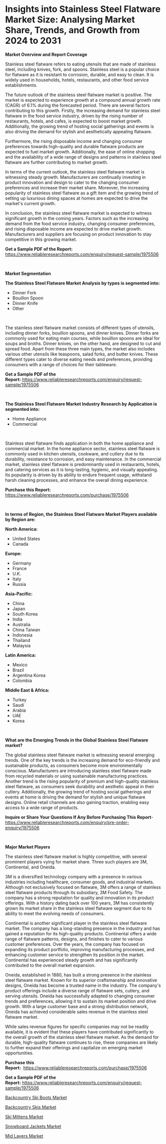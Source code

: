 <p><h1>Insights into Stainless Steel Flatware Market Size: Analysing Market Share, Trends, and Growth from 2024 to 2031</h1></p><p><strong>Market Overview and Report Coverage</strong></p>
<p><p>Stainless steel flatware refers to eating utensils that are made of stainless steel, including knives, fork, and spoons. Stainless steel is a popular choice for flatware as it is resistant to corrosion, durable, and easy to clean. It is widely used in households, hotels, restaurants, and other food service establishments.</p><p>The future outlook of the stainless steel flatware market is positive. The market is expected to experience growth at a compound annual growth rate (CAGR) of 6.1% during the forecasted period. There are several factors contributing to this growth. Firstly, the increasing demand for stainless steel flatware in the food service industry, driven by the rising number of restaurants, hotels, and cafes, is expected to boost market growth. Additionally, the growing trend of hosting social gatherings and events is also driving the demand for stylish and aesthetically appealing flatware.</p><p>Furthermore, the rising disposable income and changing consumer preferences towards high-quality and durable flatware products are expected to fuel market growth. Additionally, the ease of online shopping and the availability of a wide range of designs and patterns in stainless steel flatware are further contributing to market growth.</p><p>In terms of the current outlook, the stainless steel flatware market is witnessing steady growth. Manufacturers are continually investing in product innovation and design to cater to the changing consumer preferences and increase their market share. Moreover, the increasing popularity of stainless steel flatware as a gift item and the growing trend of setting up luxurious dining spaces at homes are expected to drive the market's current growth.</p><p>In conclusion, the stainless steel flatware market is expected to witness significant growth in the coming years. Factors such as the increasing demand from the food service industry, changing consumer preferences, and rising disposable income are expected to drive market growth. Manufacturers and suppliers are focusing on product innovation to stay competitive in this growing market.</p></p>
<p><strong>Get a Sample PDF of the Report:</strong> <a href="https://www.reliableresearchreports.com/enquiry/request-sample/1975506">https://www.reliableresearchreports.com/enquiry/request-sample/1975506</a></p>
<p>&nbsp;</p>
<p><strong>Market Segmentation</strong></p>
<p><strong>The Stainless Steel Flatware Market Analysis by types is segmented into:</strong></p>
<p><ul><li>Dinner Fork</li><li>Bouillon Spoon</li><li>Dinner Knife</li><li>Other</li></ul></p>
<p>&nbsp;</p>
<p><p>The stainless steel flatware market consists of different types of utensils, including dinner forks, bouillon spoons, and dinner knives. Dinner forks are commonly used for eating main courses, while bouillon spoons are ideal for soups and broths. Dinner knives, on the other hand, are designed to cut and spread food. Apart from these three main types, the market also includes various other utensils like teaspoons, salad forks, and butter knives. These different types cater to diverse eating needs and preferences, providing consumers with a range of choices for their tableware.</p></p>
<p><strong>Get a Sample PDF of the Report:</strong>&nbsp;<a href="https://www.reliableresearchreports.com/enquiry/request-sample/1975506">https://www.reliableresearchreports.com/enquiry/request-sample/1975506</a></p>
<p>&nbsp;</p>
<p><strong>The Stainless Steel Flatware Market Industry Research by Application is segmented into:</strong></p>
<p><ul><li>Home Appliance</li><li>Commercial</li></ul></p>
<p>&nbsp;</p>
<p><p>Stainless steel flatware finds application in both the home appliance and commercial market. In the home appliance sector, stainless steel flatware is commonly used in kitchen utensils, cookware, and cutlery due to its durability, resistance to corrosion, and easy maintenance. In the commercial market, stainless steel flatware is predominantly used in restaurants, hotels, and catering services as it is long-lasting, hygienic, and visually appealing. Its popularity is driven by its ability to endure frequent usage, withstand harsh cleaning processes, and enhance the overall dining experience.</p></p>
<p><strong>Purchase this Report:</strong>&nbsp; <a href="https://www.reliableresearchreports.com/purchase/1975506">https://www.reliableresearchreports.com/purchase/1975506</a></p>
<p>&nbsp;</p>
<p><strong>In terms of Region, the Stainless Steel Flatware Market Players available by Region are:</strong></p>
<p>
    <p> <strong> North America: </strong>
        <ul>
            <li>United States</li>
            <li>Canada</li>
        </ul>
        </p> 
    <p> <strong> Europe: </strong>
        <ul>
            <li>Germany</li>
            <li>France</li>
            <li>U.K.</li>
            <li>Italy</li>
            <li>Russia</li>
        </ul>
        </p> 
    <p> <strong> Asia-Pacific: </strong>
        <ul>
            <li>China</li>
            <li>Japan</li>
            <li>South Korea</li>
            <li>India</li>
            <li>Australia</li>
            <li>China Taiwan</li>
            <li>Indonesia</li>
            <li>Thailand</li>
            <li>Malaysia</li>
        </ul>
        </p> 
    <p> <strong> Latin America: </strong>
        <ul>
            <li>Mexico</li>
            <li>Brazil</li>
            <li>Argentina Korea</li>
            <li>Colombia</li>
        </ul>
        </p> 
    <p> <strong> Middle East & Africa: </strong>
        <ul>
            <li>Turkey</li>
            <li>Saudi</li>
            <li>Arabia</li>
            <li>UAE</li>
            <li>Korea</li>
        </ul>
    </p>
    </p>
<p>&nbsp;</p>
<p><strong>What are the Emerging Trends in the Global Stainless Steel Flatware market?</strong></p>
<p><p>The global stainless steel flatware market is witnessing several emerging trends. One of the key trends is the increasing demand for eco-friendly and sustainable products, as consumers become more environmentally conscious. Manufacturers are introducing stainless steel flatware made from recycled materials or using sustainable manufacturing practices. Another trend is the rising popularity of premium and high-quality stainless steel flatware, as consumers seek durability and aesthetic appeal in their cutlery. Additionally, the growing trend of hosting social gatherings and events at home is driving the demand for stylish and unique flatware designs. Online retail channels are also gaining traction, enabling easy access to a wide range of products.</p></p>
<p><strong>Inquire or Share Your Questions If Any Before Purchasing This Report</strong>- <a href="https://www.reliableresearchreports.com/enquiry/pre-order-enquiry/1975506">https://www.reliableresearchreports.com/enquiry/pre-order-enquiry/1975506</a></p>
<p>&nbsp;</p>
<p><strong>Major Market Players</strong></p>
<p><p>The stainless steel flatware market is highly competitive, with several prominent players vying for market share. Three such players are 3M, Continental, and Oneida.</p><p>3M is a diversified technology company with a presence in various industries including healthcare, consumer goods, and industrial markets. Although not exclusively focused on flatware, 3M offers a range of stainless steel flatware products through its subsidiary, 3M Food Safety. The company has a strong reputation for quality and innovation in its product offerings. With a history dating back over 100 years, 3M has consistently grown its market share in the stainless steel flatware segment due to its ability to meet the evolving needs of consumers.</p><p>Continental is another significant player in the stainless steel flatware market. The company has a long-standing presence in the industry and has gained a reputation for its high-quality products. Continental offers a wide range of flatware patterns, designs, and finishes to cater to various customer preferences. Over the years, the company has focused on expanding its product portfolio, improving manufacturing processes, and enhancing customer service to strengthen its position in the market. Continental has experienced steady growth and has significantly contributed to the overall market expansion.</p><p>Oneida, established in 1880, has built a strong presence in the stainless steel flatware market. Known for its superior craftsmanship and innovative designs, Oneida has become a trusted name in the industry. The company's product offerings include a diverse range of flatware sets, cutlery, and serving utensils. Oneida has successfully adapted to changing consumer trends and preferences, allowing it to sustain its market position and drive growth. With a large customer base and a strong distribution network, Oneida has achieved considerable sales revenue in the stainless steel flatware market.</p><p>While sales revenue figures for specific companies may not be readily available, it is evident that these players have contributed significantly to the overall growth of the stainless steel flatware market. As the demand for durable, high-quality flatware continues to rise, these companies are likely to further expand their offerings and capitalize on emerging market opportunities.</p></p>
<p><strong>Purchase this Report:</strong>&nbsp;&nbsp;<a href="https://www.reliableresearchreports.com/purchase/1975506">https://www.reliableresearchreports.com/purchase/1975506</a></p>
<p></p>
<p><strong>Get a Sample PDF of the Report:</strong>&nbsp;<a href="https://www.reliableresearchreports.com/enquiry/request-sample/1975506">https://www.reliableresearchreports.com/enquiry/request-sample/1975506</a></p>
<p><p><a href="https://github.com/lbird53714/Market-Research-Report-List-2/blob/main/backcountry-ski-boots-market.md">Backcountry Ski Boots Market</a></p><p><a href="https://github.com/mabutironaldo/Market-Research-Report-List-2/blob/main/backcountry-skis-market.md">Backcountry Skis Market</a></p><p><a href="https://github.com/vimar16th/Market-Research-Report-List-2/blob/main/ski-mittens-market.md">Ski Mittens Market</a></p><p><a href="https://github.com/sofayahoo2023/Market-Research-Report-List-2/blob/main/snowboard-jackets-market.md">Snowboard Jackets Market</a></p><p><a href="https://github.com/pizolina/Market-Research-Report-List-2/blob/main/mid-layers-market.md">Mid Layers Market</a></p></p>